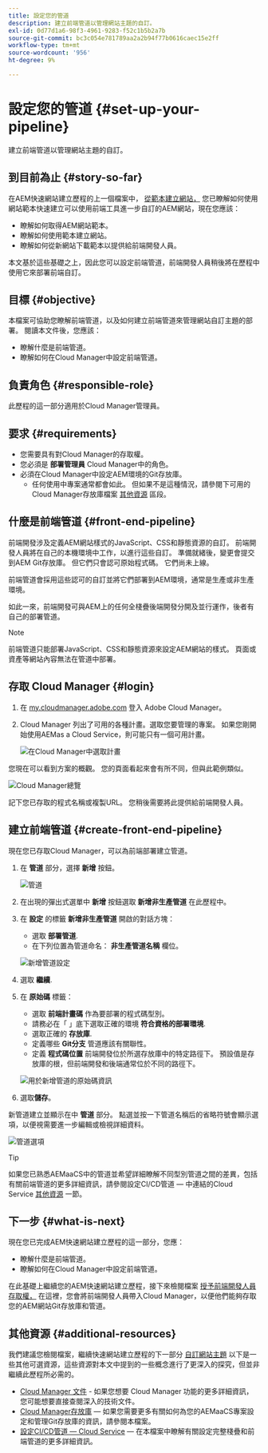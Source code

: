 ```yaml
---
title: 設定您的管道
description: 建立前端管道以管理網站主題的自訂。
exl-id: 0d77d1a6-98f3-4961-9283-f52c1b5b2a7b
source-git-commit: bc3c054e781789aa2a2b94f77b0616caec15e2ff
workflow-type: tm+mt
source-wordcount: '956'
ht-degree: 9%

---
```


# 設定您的管道 {#set-up-your-pipeline}

建立前端管道以管理網站主題的自訂。

## 到目前為止 {#story-so-far}

在AEM快速網站建立歷程的上一個檔案中， [從範本建立網站，](create-site.md) 您已瞭解如何使用網站範本快速建立可以使用前端工具進一步自訂的AEM網站，現在您應該：

* 瞭解如何取得AEM網站範本。
* 瞭解如何使用範本建立網站。
* 瞭解如何從新網站下載範本以提供給前端開發人員。

本文基於這些基礎之上，因此您可以設定前端管道，前端開發人員稍後將在歷程中使用它來部署前端自訂。

## 目標 {#objective}

本檔案可協助您瞭解前端管道，以及如何建立前端管道來管理網站自訂主題的部署。 閱讀本文件後，您應該：

* 瞭解什麼是前端管道。
* 瞭解如何在Cloud Manager中設定前端管道。

## 負責角色 {#responsible-role}

此歷程的這一部分適用於Cloud Manager管理員。

## 要求 {#requirements}

* 您需要具有對Cloud Manager的存取權。
* 您必須是 **部署管理員** Cloud Manager中的角色。
* 必須在Cloud Manager中設定AEM環境的Git存放庫。
   * 任何使用中專案通常都會如此。 但如果不是這種情況，請參閱下可用的Cloud Manager存放庫檔案 [其他資源](#additional-resources) 區段。

## 什麼是前端管道 {#front-end-pipeline}

前端開發涉及定義AEM網站樣式的JavaScript、CSS和靜態資源的自訂。 前端開發人員將在自己的本機環境中工作，以進行這些自訂。 準備就緒後，變更會提交到AEM Git存放庫。 但它們只會認可原始程式碼。 它們尚未上線。

前端管道會採用這些認可的自訂並將它們部署到AEM環境，通常是生產或非生產環境。

如此一來，前端開發可與AEM上的任何全棧疊後端開發分開及並行運作，後者有自己的部署管道。

>[!NOTE]
>
>前端管道只能部署JavaScript、CSS和靜態資源來設定AEM網站的樣式。 頁面或資產等網站內容無法在管道中部署。

## 存取 Cloud Manager {#login}

1. 在 [my.cloudmanager.adobe.com](https://my.cloudmanager.adobe.com/) 登入 Adobe Cloud Manager。

1. Cloud Manager 列出了可用的各種計畫。選取您要管理的專案。 如果您剛開始使用AEMas a Cloud Service，則可能只有一個可用計畫。

   ![在Cloud Manager中選取計畫](assets/cloud-manager-select-program.png)

您現在可以看到方案的概觀。 您的頁面看起來會有所不同，但與此範例類似。

![Cloud Manager總覽](assets/cloud-manager-overview.png)

記下您已存取的程式名稱或複製URL。 您稍後需要將此提供給前端開發人員。

## 建立前端管道 {#create-front-end-pipeline}

現在您已存取Cloud Manager，可以為前端部署建立管道。

1. 在 **管道** 部分，選擇 **新增** 按鈕。

   ![管道](assets/pipelines-add.png)

1. 在出現的彈出式選單中 **新增** 按鈕選取 **新增非生產管道** 在此歷程中。

1. 在 **設定** 的標籤 **新增非生產管道** 開啟的對話方塊：
   * 選取 **部署管道**.
   * 在下列位置為管道命名： **非生產管道名稱** 欄位。

   ![新增管道設定](assets/add-pipeline-configuration.png)

1. 選取 **繼續**.

1. 在 **原始碼** 標籤：
   * 選取 **前端計畫碼** 作為要部署的程式碼型別。
   * 請務必在「 」底下選取正確的環境 **符合資格的部署環境**.
   * 選取正確的 **存放庫**.
   * 定義哪些 **Git分支** 管道應該有關聯性。
   * 定義 **程式碼位置** 前端開發位於所選存放庫中的特定路徑下。 預設值是存放庫的根，但前端開發和後端通常位於不同的路徑下。

   ![用於新增管道的原始碼資訊](assets/add-pipeline-source-code.png)

1. 選取&#x200B;**儲存**。

新管道建立並顯示在中 **管道** 部分。 點選並按一下管道名稱后的省略符號會顯示選項，以便視需要進一步編輯或檢視詳細資料。

![管道選項](assets/new-pipeline.png)

>[!TIP]
>
>如果您已熟悉AEMaaCS中的管道並希望詳細瞭解不同型別管道之間的差異，包括有關前端管道的更多詳細資訊，請參閱設定CI/CD管道 — 中連結的Cloud Service [其他資源](#additional-resources) 一節。

## 下一步 {#what-is-next}

現在您已完成AEM快速網站建立歷程的這一部分，您應：

* 瞭解什麼是前端管道。
* 瞭解如何在Cloud Manager中設定前端管道。

在此基礎上繼續您的AEM快速網站建立歷程，接下來檢閱檔案 [授予前端開發人員存取權，](grant-access.md) 在這裡，您會將前端開發人員帶入Cloud Manager，以便他們能夠存取您的AEM網站Git存放庫和管道。

## 其他資源 {#additional-resources}

我們建議您檢閱檔案，繼續快速網站建立歷程的下一部分 [自訂網站主題](customize-theme.md) 以下是一些其他可選資源，這些資源對本文中提到的一些概念進行了更深入的探究，但並非繼續此歷程所必需的。

* [Cloud Manager 文件](https://experienceleague.adobe.com/docs/experience-manager-cloud-service/onboarding/onboarding-concepts/cloud-manager-introduction.html) - 如果您想要 Cloud Manager 功能的更多詳細資訊，您可能想要直接查閱深入的技術文件。
* [Cloud Manager存放庫](/help/implementing/cloud-manager/managing-code/cloud-manager-repositories.md)  — 如果您需要更多有關如何為您的AEMaaCS專案設定和管理Git存放庫的資訊，請參閱本檔案。
* [設定CI/CD管道 — Cloud Service](/help/implementing/cloud-manager/configuring-pipelines/introduction-ci-cd-pipelines.md)  — 在本檔案中瞭解有關設定完整棧疊和前端管道的更多詳細資訊。
